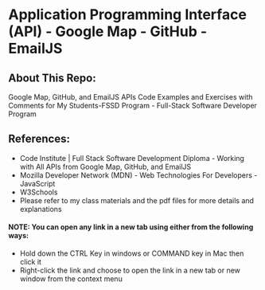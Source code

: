 # Application Programming Interface (API) - Google Map - GitHub - EmailJS

## About This Repo:
Google Map, GitHub, and EmailJS APIs Code Examples and Exercises with Comments for My Students-FSSD Program - Full-Stack Software Developer Program

## References:
- Code Institute | Full Stack Software Development Diploma - Working with All APIs from Google Map, GitHub, and EmailJS
- Mozilla Developer Network (MDN) - Web Technologies For Developers - JavaScript
- W3Schools
- Please refer to my class materials and the pdf files for more details and explanations

#### NOTE: You can open any link in a new tab using either from the following ways:
- Hold down the CTRL Key in windows or COMMAND key in Mac then click it
- Right-click the link and choose to open the link in a new tab or new window from the context menu
